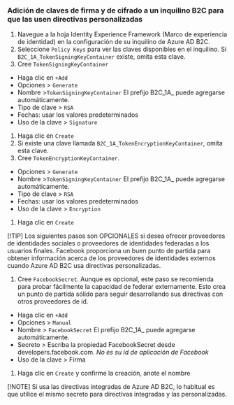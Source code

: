 
### <a name="add-signing-and-encryption-keys-to-your-b2c-tenant-for-use-by-custom-policies"></a>Adición de claves de firma y de cifrado a un inquilino B2C para que las usen directivas personalizadas

1. Navegue a la hoja Identity Experience Framework (Marco de experiencia de identidad) en la configuración de su inquilino de Azure AD B2C.
1. Seleccione `Policy Keys` para ver las claves disponibles en el inquilino. Si `B2C_1A_TokenSigningKeyContainer` existe, omita esta clave.
1. Cree `TokenSigningKeyContainer`  
 * Haga clic en `+Add`
 * Opciones > `Generate`
 * Nombre >`TokenSigningKeyContainer` El prefijo B2C_1A_ puede agregarse automáticamente.
 * Tipo de clave > `RSA`
 * Fechas: usar los valores predeterminados
 * Uso de la clave > `Signature`
1. Haga clic en `Create`
1. Si existe una clave llamada `B2C_1A_TokenEncryptionKeyContainer`, omita esta clave.
1. Cree `TokenEncryptionKeyContainer`.
 * Opciones > `Generate`
 * Nombre >`TokenSigningKeyContainer` El prefijo B2C_1A_ puede agregarse automáticamente.
 * Tipo de clave > `RSA`
 * Fechas: usar los valores predeterminados
 * Uso de la clave > `Encryption`
1. Haga clic en `Create`


[!TIP]
Los siguientes pasos son OPCIONALES si desea ofrecer proveedores de identidades sociales o proveedores de identidades federadas a los usuarios finales.  Facebook proporciona un buen punto de partida para obtener información acerca de los proveedores de identidades externos cuando Azure AD B2C usa directivas personalizadas.

1. Cree `FacebookSecret`.  Aunque es opcional, este paso se recomienda para probar fácilmente la capacidad de federar externamente.  Esto crea un punto de partida sólido para seguir desarrollando sus directivas con otros proveedores de id.
 * Haga clic en `+Add`
 * Opciones > `Manual`
 * Nombre > `FacebookSecret` El prefijo B2C_1A_ puede agregarse automáticamente.
 * Secreto > Escriba la propiedad FacebookSecret desde developers.facebook.com.  *No es su id de aplicación de Facebook*
 * Uso de la clave > Firma
1. Haga clic en `Create` y confirme la creación, anote el nombre

[!NOTE]
Si usa las directivas integradas de Azure AD B2C, lo habitual es que utilice el mismo secreto para directivas integradas y las personalizadas. 
